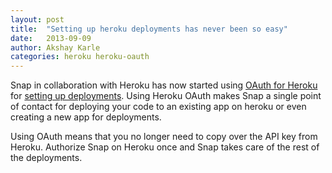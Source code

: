 ```yaml
---
layout: post
title:  "Setting up heroku deployments has never been so easy"
date:   2013-09-09
author: Akshay Karle
categories: heroku heroku-oauth
---
```


Snap in collaboration with Heroku has now started using [OAuth for Heroku](https://blog.heroku.com/archives/2013/7/22/oauth-for-platform-api-in-public-beta) for [setting up deployments](http://docs.snap-ci.com/deployments/heroku_deployments). Using Heroku OAuth makes Snap a single point of contact for deploying your code to an existing app on heroku or even creating a new app for deployments.

Using OAuth means that you no longer need to copy over the API key from Heroku. Authorize Snap on Heroku once and Snap takes care of the rest of the deployments.
